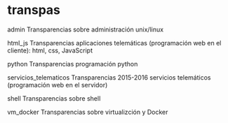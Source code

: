 # transpas

admin
   Transparencias sobre administración unix/linux
   
html_js
   Transparencias aplicaciones telemáticas (programación web en el cliente): html, css, JavaScript
   
python
   Transparencias programación python
   
servicios_telematicos
   Transparencias 2015-2016 servicios telemáticos (programación web en el servidor)
   
shell
   Transparencias sobre shell
   
vm_docker
   Transparencias sobre virtualizción y Docker
